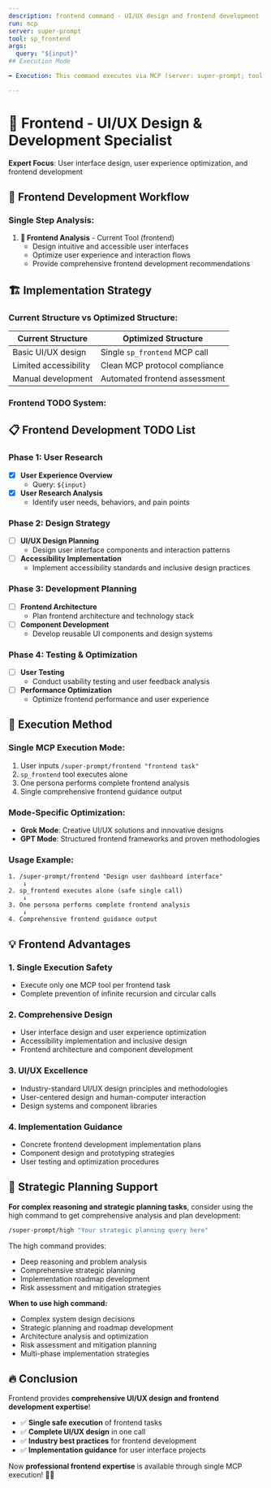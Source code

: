 ```yaml
---
description: frontend command - UI/UX design and frontend development
run: mcp
server: super-prompt
tool: sp_frontend
args:
  query: "${input}"
## Execution Mode

➡️ Execution: This command executes via MCP (server: super-prompt; tool as defined above).

---
```


# 🎨 **Frontend - UI/UX Design & Development Specialist**

**Expert Focus**: User interface design, user experience optimization, and frontend development

## 🎯 **Frontend Development Workflow**

### **Single Step Analysis:**

1. **🎨 Frontend Analysis** - Current Tool (frontend)
   - Design intuitive and accessible user interfaces
   - Optimize user experience and interaction flows
   - Provide comprehensive frontend development recommendations

## 🏗️ **Implementation Strategy**

### **Current Structure vs Optimized Structure:**

| **Current Structure** | **Optimized Structure** |
|----------------------|-------------------------|
| Basic UI/UX design | Single `sp_frontend` MCP call |
| Limited accessibility | Clean MCP protocol compliance |
| Manual development | Automated frontend assessment |

### **Frontend TODO System:**

## 📋 **Frontend Development TODO List**

### Phase 1: User Research
- [x] **User Experience Overview**
  - Query: `${input}`
- [x] **User Research Analysis**
  - Identify user needs, behaviors, and pain points

### Phase 2: Design Strategy
- [ ] **UI/UX Design Planning**
  - Design user interface components and interaction patterns
- [ ] **Accessibility Implementation**
  - Implement accessibility standards and inclusive design practices

### Phase 3: Development Planning
- [ ] **Frontend Architecture**
  - Plan frontend architecture and technology stack
- [ ] **Component Development**
  - Develop reusable UI components and design systems

### Phase 4: Testing & Optimization
- [ ] **User Testing**
  - Conduct usability testing and user feedback analysis
- [ ] **Performance Optimization**
  - Optimize frontend performance and user experience

## 🚀 **Execution Method**

### **Single MCP Execution Mode:**
1. User inputs `/super-prompt/frontend "frontend task"`
2. `sp_frontend` tool executes alone
3. One persona performs complete frontend analysis
4. Single comprehensive frontend guidance output

### **Mode-Specific Optimization:**
- **Grok Mode**: Creative UI/UX solutions and innovative designs
- **GPT Mode**: Structured frontend frameworks and proven methodologies

### **Usage Example:**
```
1. /super-prompt/frontend "Design user dashboard interface"
    ↓
2. sp_frontend executes alone (safe single call)
    ↓
3. One persona performs complete frontend analysis
    ↓
4. Comprehensive frontend guidance output
```

## 💡 **Frontend Advantages**

### **1. Single Execution Safety**
- Execute only one MCP tool per frontend task
- Complete prevention of infinite recursion and circular calls

### **2. Comprehensive Design**
- User interface design and user experience optimization
- Accessibility implementation and inclusive design
- Frontend architecture and component development

### **3. UI/UX Excellence**
- Industry-standard UI/UX design principles and methodologies
- User-centered design and human-computer interaction
- Design systems and component libraries

### **4. Implementation Guidance**
- Concrete frontend development implementation plans
- Component design and prototyping strategies
- User testing and optimization procedures

## 🧠 **Strategic Planning Support**

**For complex reasoning and strategic planning tasks**, consider using the high command to get comprehensive analysis and plan development:

```bash
/super-prompt/high "Your strategic planning query here"
```

The high command provides:
- Deep reasoning and problem analysis
- Comprehensive strategic planning
- Implementation roadmap development
- Risk assessment and mitigation strategies

**When to use high command:**
- Complex system design decisions
- Strategic planning and roadmap development
- Architecture analysis and optimization
- Risk assessment and mitigation planning
- Multi-phase implementation strategies

## 🔥 **Conclusion**

Frontend provides **comprehensive UI/UX design and frontend development expertise**!

- ✅ **Single safe execution** of frontend tasks
- ✅ **Complete UI/UX design** in one call
- ✅ **Industry best practices** for frontend development
- ✅ **Implementation guidance** for user interface projects

Now **professional frontend expertise** is available through single MCP execution! 🎨✨
